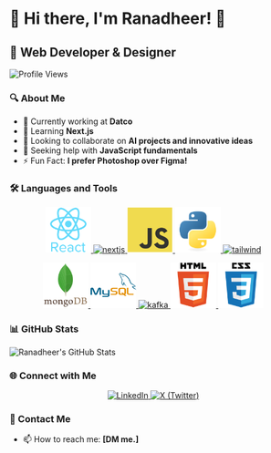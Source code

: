 # 🌟 Hi there, I'm Ranadheer! 👋

## 🚀 Web Developer & Designer

![Profile Views](https://komarev.com/ghpvc/?username=1580-ranav&label=Profile%20views&color=0e75b6&style=flat)

### 🔍 About Me

- 🔭 Currently working at **Datco**
- 🌱 Learning **Next.js**
- 👯 Looking to collaborate on **AI projects and innovative ideas**
- 🤝 Seeking help with **JavaScript fundamentals**
- ⚡ Fun Fact: **I prefer Photoshop over Figma!**

### 🛠️ Languages and Tools

<p align="center">
  <a href="https://reactjs.org/" target="_blank" rel="noreferrer">
    <img src="https://raw.githubusercontent.com/devicons/devicon/master/icons/react/react-original-wordmark.svg" alt="react" width="80" height="80"/>
  </a>
  <a href="https://nextjs.org/" target="_blank" rel="noreferrer">
    <img src="https://cdn.worldvectorlogo.com/logos/nextjs-2.svg" alt="nextjs" width="80" height="80"/>
  </a>
  <a href="https://developer.mozilla.org/en-US/docs/Web/JavaScript" target="_blank" rel="noreferrer">
    <img src="https://raw.githubusercontent.com/devicons/devicon/master/icons/javascript/javascript-original.svg" alt="javascript" width="80" height="80"/>
  </a>
  <a href="https://www.python.org" target="_blank" rel="noreferrer">
    <img src="https://raw.githubusercontent.com/devicons/devicon/master/icons/python/python-original.svg" alt="python" width="80" height="80"/>
  </a>
  <a href="https://tailwindcss.com/" target="_blank" rel="noreferrer">
    <img src="https://www.vectorlogo.zone/logos/tailwindcss/tailwindcss-icon.svg" alt="tailwind" width="80" height="80"/>
  </a>
</p>

<p align="center">
  <a href="https://www.mongodb.com/" target="_blank" rel="noreferrer">
    <img src="https://raw.githubusercontent.com/devicons/devicon/master/icons/mongodb/mongodb-original-wordmark.svg" alt="mongodb" width="80" height="80"/>
  </a>
  <a href="https://www.mysql.com/" target="_blank" rel="noreferrer">
    <img src="https://raw.githubusercontent.com/devicons/devicon/master/icons/mysql/mysql-original-wordmark.svg" alt="mysql" width="80" height="80"/>
  </a>
  <a href="https://kafka.apache.org/" target="_blank" rel="noreferrer">
    <img src="https://www.vectorlogo.zone/logos/apache_kafka/apache_kafka-icon.svg" alt="kafka" width="80" height="80"/>
  </a>
  <a href="https://www.w3.org/html/" target="_blank" rel="noreferrer">
    <img src="https://raw.githubusercontent.com/devicons/devicon/master/icons/html5/html5-original-wordmark.svg" alt="html5" width="80" height="80"/>
  </a>
  <a href="https://www.w3schools.com/css/" target="_blank" rel="noreferrer">
    <img src="https://raw.githubusercontent.com/devicons/devicon/master/icons/css3/css3-original-wordmark.svg" alt="css3" width="80" height="80"/>
  </a>
</p>

### 📊 GitHub Stats

![Ranadheer's GitHub Stats](https://github-readme-stats.vercel.app/api?username=1580-ranav&show_icons=true&theme=radical)

### 🌐 Connect with Me

<p align="center">
  <a href="https://www.linkedin.com/in/YOUR_LINKEDIN_USERNAME" target="_blank">
    <img src="https://raw.githubusercontent.com/rahuldkjain/github-profile-readme-generator/master/src/images/icons/Social/linked-in-alt.svg" alt="LinkedIn" height="50" width="50"/>
  </a>
  <a href="https://x.com/YOUR_X_USERNAME" target="_blank">
    <img src="https://www.vectorlogo.zone/logos/x/x-icon.svg" alt="X (Twitter)" height="50" width="50"/>
  </a>
</p>

### 📧 Contact Me

- 📫 How to reach me: **[DM me.]**
